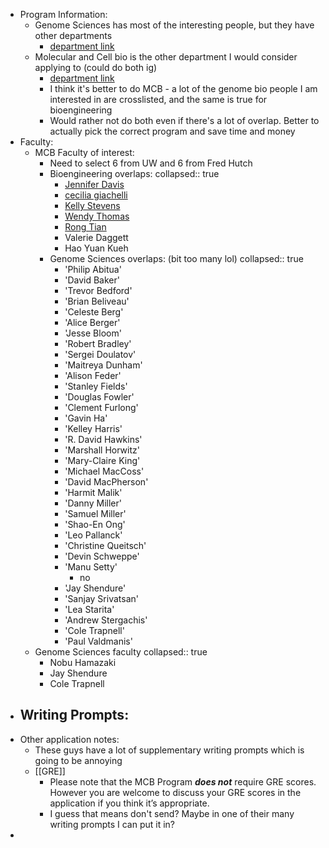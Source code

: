 - Program Information:
	- Genome Sciences has most of the interesting people, but they have other departments
		- [department link](https://www.gs.washington.edu/index.htm)
	- Molecular and Cell bio is the other department I would consider applying to (could do both ig)
		- [department link](https://mcb-seattle.edu/)
		- I think it's better to do MCB - a lot of the genome bio people I am interested in are crosslisted, and the same is true for bioengineering
		- Would rather not do both even if there's a lot of overlap. Better to actually pick the correct program and save time and money
- Faculty:
	- MCB Faculty of interest:
		- Need to select 6 from UW and 6 from Fred Hutch
		- Bioengineering overlaps:
		  collapsed:: true
			- [Jennifer Davis](https://mcb-seattle.edu/faculty_profiles/davis-jennifer/)
			- [cecilia giachelli](https://mcb-seattle.edu/faculty_profiles/giachelli-cecilia/)
			- [Kelly Stevens](https://mcb-seattle.edu/faculty_profiles/stevens-kelly/)
			- [Wendy Thomas](https://mcb-seattle.edu/faculty_profiles/thomas-wendy/)
			- [Rong Tian](https://mcb-seattle.edu/faculty_profiles/tian-rong/)
			- Valerie Daggett
			- Hao Yuan Kueh
		- Genome Sciences overlaps: (bit too many lol)
		  collapsed:: true
			- 'Philip Abitua'
			- 'David Baker'
			- 'Trevor Bedford'
			- 'Brian Beliveau'
			- 'Celeste Berg'
			- 'Alice Berger'
			- 'Jesse Bloom'
			- 'Robert Bradley'
			- 'Sergei Doulatov'
			- 'Maitreya Dunham'
			- 'Alison Feder'
			- 'Stanley Fields'
			- 'Douglas Fowler'
			- 'Clement Furlong'
			- 'Gavin Ha'
			- 'Kelley Harris'
			- 'R. David Hawkins'
			- 'Marshall Horwitz'
			- 'Mary-Claire King'
			- 'Michael MacCoss'
			- 'David MacPherson'
			- 'Harmit Malik'
			- 'Danny Miller'
			- 'Samuel Miller'
			- 'Shao-En Ong'
			- 'Leo Pallanck'
			- 'Christine Queitsch'
			- 'Devin Schweppe'
			- 'Manu Setty'
				- no
			- 'Jay Shendure'
			- 'Sanjay Srivatsan'
			- 'Lea Starita'
			- 'Andrew Stergachis'
			- 'Cole Trapnell'
			- 'Paul Valdmanis'
	- Genome Sciences faculty
	  collapsed:: true
		- Nobu Hamazaki
		- Jay Shendure
		- Cole Trapnell
- Writing Prompts:
	-
- Other application notes:
	- These guys have a lot of supplementary writing prompts which is going to be annoying
	- [[GRE]]
		- Please note that the MCB Program ***does not*** require GRE scores. However you are welcome to discuss your GRE scores in the application if you think it’s appropriate.
		- I guess that means don't send? Maybe in one of their many writing prompts I can put it in?
-